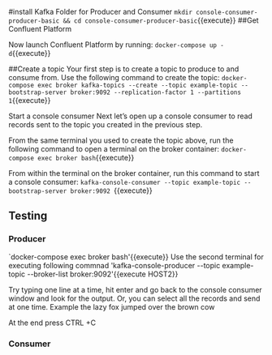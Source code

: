 #install Kafka
Folder for Producer and Consumer
`mkdir console-consumer-producer-basic && cd console-consumer-producer-basic`{{execute}}
##Get Confluent Platform



Now launch Confluent Platform by running:
`docker-compose up -d`{{execute}}

##Create a topic
Your first step is to create a topic to produce to and consume from. Use the following command to create the topic:
`docker-compose exec broker kafka-topics --create --topic example-topic --bootstrap-server broker:9092 --replication-factor 1 --partitions 1`{{execute}}

Start a console consumer
Next let’s open up a console consumer to read records sent to the topic you created in the previous step.

From the same terminal you used to create the topic above, run the following command to open a terminal on the broker container:
`docker-compose exec broker bash`{{execute}}

From within the terminal on the broker container, run this command to start a console consumer:
`kafka-console-consumer --topic example-topic --bootstrap-server broker:9092 `{{execute}}

## Testing

### Producer
`docker-compose exec broker bash'{{execute}}
Use the second terminal for executing following commnad
'kafka-console-producer --topic example-topic --broker-list broker:9092'{{execute HOST2}}


Try typing one line at a time, hit enter and go back to the console consumer window and look for the output. Or, you can select all the records and send at one time.
Example 
the
lazy
fox
jumped over the brown cow


At the end press CTRL +C 

### Consumer
